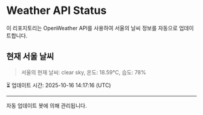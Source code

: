 
# Weather API Status

이 리포지토리는 OpenWeather API를 사용하여 서울의 날씨 정보를 자동으로 업데이트합니다.

## 현재 서울 날씨
> 서울의 현재 날씨: clear sky, 온도: 18.59°C, 습도: 78%

⏳ 업데이트 시간: 2025-10-16 14:17:16 (UTC)

---
자동 업데이트 봇에 의해 관리됩니다.
